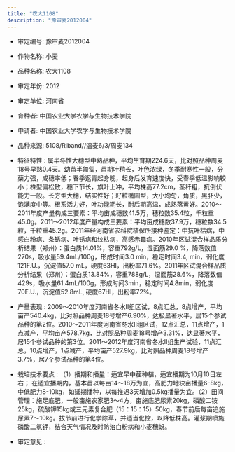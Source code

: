 ```yaml
---
title: "农大1108"
description: "豫审麦2012004"
---
```

* 审定编号:  豫审麦2012004

*  作物名称:  小麦

*  品种名称:  农大1108

*  审定年份:  2012

*  审定单位:  河南省

* 育种者:  中国农业大学农学与生物技术学院

*  申请者:  中国农业大学农学与生物技术学院

*  品种来源:  5108/Riband//温麦6/3/周麦134


*  特征特性 : 
属半冬性大穗型中熟品种，平均生育期224.6天，比对照品种周麦18号早熟0.4天。幼苗半匍匐，苗期叶稍长，叶色浓绿，冬季耐寒性一般，分蘖力强，成穗率低；春季返青起身晚，起身后发育速度快，受春季低温影响较小；株型偏松散，穗下节长，旗叶上冲，平均株高77.2cm，茎秆粗，抗倒伏能力一般。长方型大穗，结实性好；籽粒椭圆型，大小均匀，角质，黑胚少，饱满度中等。根系活力好，叶功能期长，耐后期高温，成熟落黄好。2010～2011年度产量构成三要素：平均亩成穗数41.5万，穗粒数35.4粒，千粒重45.0g。2011～2012年度产量构成三要素：平均亩成穗数37.9万，穗粒数34.5粒，千粒重45.2g。2011年经河南省农科院植保所接种鉴定：中抗叶枯病，中感白粉病、条锈病、叶锈病和纹枯病，高感赤霉病。2010年区试混合样品质分析结果（郑州）：蛋白质14.01%，容重792g/L，湿面筋29.0 %，降落数值270s，吸水量59.4mL/100g，形成时间3.0 min，稳定时间3.4, min，弱化度121F.U.，沉淀值57.0 mL，硬度63HI，出粉率71.6%。2011年区试混合样品质分析结果（郑州）：蛋白质13.84%，容重788g/L，湿面筋28.6%，降落数值429s，吸水量61.4mL/100g，形成时间3min，稳定时间4.8min，弱化度70F.U.，沉淀值52.8mL, 硬度67HI，出粉率72%。

 
*  产量表现 : 
2009～2010年度河南省冬水Ⅱ组区试，8点汇总，8点增产，平均亩产540.4kg，比对照品种周麦18号增产6.90%，达极显著水平，居15个参试品种的第2位。2010～2011年度河南省冬水Ⅱ组区试，12点汇总，11点增产，1点减产，平均亩产578.7kg，比对照品种周麦18号增产3.31%，达显著水平，居15个参试品种的第3位。2011～2012年度河南省冬水Ⅱ组生产试验，11点汇总，10点增产，1点减产，平均亩产527.9kg，比对照品种周麦18号增产3.7%，居7个参试品种的第4位。


*  栽培技术要点 : 
（1）播期和播量：适宜早中茬种植，适宜播期为10月10日左右； 在适宜播期内，基本苗以每亩14～18万为宜，高肥力地块亩播量6-8kg，中低肥力8-10kg，如延期播种，以每推迟3天增加0.5kg播量为宜。（2）田间管理：施足底肥，一般亩施农家肥3～4方，亩施底肥尿素20kg，磷酸二铵25kg，硫酸钾15kg或三元素复合肥（15：15：15）50kg，春节前后每亩追施尿素7～10kg。拔节前进行化学除草，并适当化控，以降低株高。灌浆期喷施磷酸二氢钾，结合天气情况及时防治白粉病和小麦穗蚜。


*  审定意见 : 

